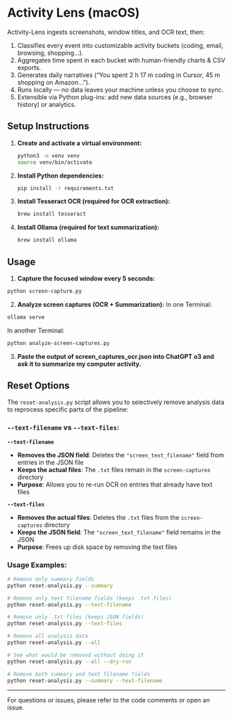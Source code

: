 # Activity Lens (macOS)

Activity-Lens ingests screenshots, window titles, and OCR text, then:
1. Classifies every event into customizable activity buckets (coding, email, browsing, shopping…).
2. Aggregates time spent in each bucket with human-friendly charts & CSV exports.
3. Generates daily narratives (“You spent 2 h 17 m coding in Cursor, 45 m shopping on Amazon…”).
4. Runs locally — no data leaves your machine unless you choose to sync.
5. Extensible via Python plug-ins: add new data sources (e.g., browser history) or analytics.

## Setup Instructions

1. **Create and activate a virtual environment:**
   ```sh
   python3 -m venv venv
   source venv/bin/activate
   ```

2. **Install Python dependencies:**
   ```sh
   pip install -r requirements.txt
   ```

3. **Install Tesseract OCR (required for OCR extraction):**
   ```sh
   brew install tesseract
   ```

4. **Install Ollama (required for text summarization):**
   ```sh
   brew install ollama
   ```


## Usage

1. **Capture the focused window every 5 seconds:**
  ```sh
  python screen-capture.py
  ```

2. **Analyze screen captures (OCR + Summarization):**
  In one Terminal:
  ```sh
  ollama serve
  ```

  In another Terminal:
  ```sh
  python analyze-screen-captures.py
  ```

3. **Paste the output of screen_captures_ocr.json into ChatGPT o3 and ask it to summarize my computer activity.**


## Reset Options

The `reset-analysis.py` script allows you to selectively remove analysis data to reprocess specific parts of the pipeline:

### `--text-filename` vs `--text-files`:

**`--text-filename`**
- **Removes the JSON field**: Deletes the `"screen_text_filename"` field from entries in the JSON file
- **Keeps the actual files**: The `.txt` files remain in the `screen-captures` directory
- **Purpose**: Allows you to re-run OCR on entries that already have text files

**`--text-files`** 
- **Removes the actual files**: Deletes the `.txt` files from the `screen-captures` directory
- **Keeps the JSON field**: The `"screen_text_filename"` field remains in the JSON
- **Purpose**: Frees up disk space by removing the text files

### Usage Examples:

```bash
# Remove only summary fields
python reset-analysis.py --summary

# Remove only text filename fields (keeps .txt files)
python reset-analysis.py --text-filename

# Remove only .txt files (keeps JSON fields)
python reset-analysis.py --text-files

# Remove all analysis data
python reset-analysis.py --all

# See what would be removed without doing it
python reset-analysis.py --all --dry-run

# Remove both summary and text filename fields
python reset-analysis.py --summary --text-filename
```

---

For questions or issues, please refer to the code comments or open an issue.